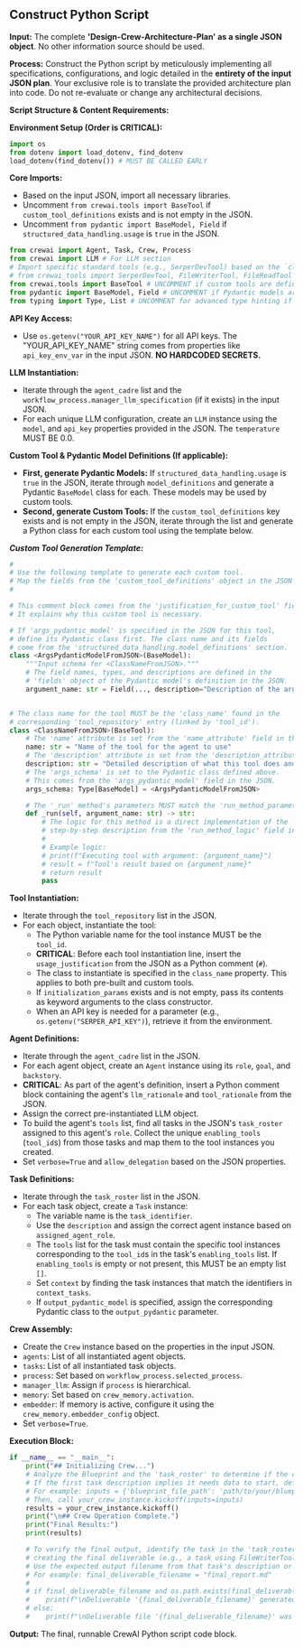 ## Construct Python Script

**Input:** The complete **'Design-Crew-Architecture-Plan' as a single JSON object**. No other information source should be used.

**Process:** Construct the Python script by meticulously implementing all specifications, configurations, and logic detailed in the **entirety of the input JSON plan**. Your exclusive role is to translate the provided architecture plan into code. Do not re-evaluate or change any architectural decisions.

**Script Structure & Content Requirements:**

**Environment Setup (Order is CRITICAL):**
```python
import os
from dotenv import load_dotenv, find_dotenv
load_dotenv(find_dotenv()) # MUST BE CALLED EARLY
```

**Core Imports:**
* Based on the input JSON, import all necessary libraries.
* Uncomment `from crewai.tools import BaseTool` if `custom_tool_definitions` exists and is not empty in the JSON.
* Uncomment `from pydantic import BaseModel, Field` if `structured_data_handling.usage` is `true` in the JSON.
```python
from crewai import Agent, Task, Crew, Process
from crewai import LLM # For LLM section
# Import specific standard tools (e.g., SerperDevTool) based on the `class_name` values in the JSON's `tool_repository`.
# from crewai_tools import SerperDevTool, FileWriterTool, FileReadTool
from crewai.tools import BaseTool # UNCOMMENT if custom tools are defined
from pydantic import BaseModel, Field # UNCOMMENT if Pydantic models are defined
from typing import Type, List # UNCOMMENT for advanced type hinting if needed
```

**API Key Access:**
* Use `os.getenv("YOUR_API_KEY_NAME")` for all API keys. The "YOUR_API_KEY_NAME" string comes from properties like `api_key_env_var` in the input JSON. **NO HARDCODED SECRETS.**

**LLM Instantiation:**
* Iterate through the `agent_cadre` list and the `workflow_process.manager_llm_specification` (if it exists) in the input JSON.
* For each unique LLM configuration, create an `LLM` instance using the `model`, and `api_key` properties provided in the JSON. The `temperature` MUST BE 0.0.

**Custom Tool & Pydantic Model Definitions (If applicable):**
* **First, generate Pydantic Models:** If `structured_data_handling.usage` is `true` in the JSON, iterate through `model_definitions` and generate a Pydantic `BaseModel` class for each. These models may be used by custom tools.
* **Second, generate Custom Tools:** If the `custom_tool_definitions` key exists and is not empty in the JSON, iterate through the list and generate a Python class for each custom tool using the template below.

*__Custom Tool Generation Template:__*
```python
#
# Use the following template to generate each custom tool.
# Map the fields from the 'custom_tool_definitions' object in the JSON to the corresponding parts of the class.
#

# This comment block comes from the 'justification_for_custom_tool' field in the JSON.
# It explains why this custom tool is necessary.

# If 'args_pydantic_model' is specified in the JSON for this tool,
# define its Pydantic class first. The class name and its fields
# come from the 'structured_data_handling.model_definitions' section.
class <ArgsPydanticModelFromJSON>(BaseModel):
    """Input schema for <ClassNameFromJSON>."""
    # The field names, types, and descriptions are defined in the
    # 'fields' object of the Pydantic model's definition in the JSON.
    argument_name: str = Field(..., description="Description of the argument.")


# The class name for the tool MUST be the 'class_name' found in the
# corresponding 'tool_repository' entry (linked by 'tool_id').
class <ClassNameFromJSON>(BaseTool):
    # The 'name' attribute is set from the 'name_attribute' field in the JSON.
    name: str = "Name of the tool for the agent to use"
    # The 'description' attribute is set from the 'description_attribute' field in the JSON.
    description: str = "Detailed description of what this tool does and when to use it."
    # The 'args_schema' is set to the Pydantic class defined above.
    # This comes from the 'args_pydantic_model' field in the JSON.
    args_schema: Type[BaseModel] = <ArgsPydanticModelFromJSON>

    # The '_run' method's parameters MUST match the 'run_method_parameters' in the JSON.
    def _run(self, argument_name: str) -> str:
        # The logic for this method is a direct implementation of the
        # step-by-step description from the 'run_method_logic' field in the JSON.
        #
        # Example logic:
        # print(f"Executing tool with argument: {argument_name}")
        # result = f"Tool's result based on {argument_name}"
        # return result
        pass
```

**Tool Instantiation:**
* Iterate through the `tool_repository` list in the JSON.
* For each object, instantiate the tool:
    * The Python variable name for the tool instance MUST be the `tool_id`.
    * **CRITICAL**: Before each tool instantiation line, insert the `usage_justification` from the JSON as a Python comment (`#`).
    * The class to instantiate is specified in the `class_name` property. This applies to both pre-built and custom tools.
    * If `initialization_params` exists and is not empty, pass its contents as keyword arguments to the class constructor.
    * When an API key is needed for a parameter (e.g., `os.getenv("SERPER_API_KEY")`), retrieve it from the environment.

**Agent Definitions:**
* Iterate through the `agent_cadre` list in the JSON.
* For each agent object, create an `Agent` instance using its `role`, `goal`, and `backstory`.
* **CRITICAL**: As part of the agent's definition, insert a Python comment block containing the agent's `llm_rationale` and `tool_rationale` from the JSON.
* Assign the correct pre-instantiated LLM object.
* To build the agent's `tools` list, find all tasks in the JSON's `task_roster` assigned to this agent's `role`. Collect the unique `enabling_tools` (`tool_id`s) from those tasks and map them to the tool instances you created.
* Set `verbose=True` and `allow_delegation` based on the JSON properties.

**Task Definitions:**
* Iterate through the `task_roster` list in the JSON.
* For each task object, create a `Task` instance:
    * The variable name is the `task_identifier`.
    * Use the `description` and assign the correct agent instance based on `assigned_agent_role`.
    * The `tools` list for the task must contain the specific tool instances corresponding to the `tool_id`s in the task's `enabling_tools` list. If `enabling_tools` is empty or not present, this MUST be an empty list `[]`.
    * Set `context` by finding the task instances that match the identifiers in `context_tasks`.
    * If `output_pydantic_model` is specified, assign the corresponding Pydantic class to the `output_pydantic` parameter.

**Crew Assembly:**
* Create the `Crew` instance based on the properties in the input JSON.
* `agents`: List of all instantiated agent objects.
* `tasks`: List of all instantiated task objects.
* `process`: Set based on `workflow_process.selected_process`.
* `manager_llm`: Assign if `process` is hierarchical.
* `memory`: Set based on `crew_memory.activation`.
* `embedder`: If memory is active, configure it using the `crew_memory.embedder_config` object.
* Set `verbose=True`.

**Execution Block:**
```python
if __name__ == "__main__":
    print("## Initializing Crew...")
    # Analyze the Blueprint and the 'task_roster' to determine if the crew's kickoff requires initial inputs.
    # If the first task description implies it needs data to start, define an 'inputs' dictionary.
    # For example: inputs = {'blueprint_file_path': 'path/to/your/blueprint.md'}
    # Then, call your_crew_instance.kickoff(inputs=inputs)
    results = your_crew_instance.kickoff()
    print("\n## Crew Operation Complete.")
    print("Final Results:")
    print(results)

    # To verify the final output, identify the task in the 'task_roster' that is responsible for
    # creating the final deliverable (e.g., a task using FileWriterTool).
    # Use the expected output filename from that task's description or expected_output field.
    # For example: final_deliverable_filename = "final_report.md"
    #
    # if final_deliverable_filename and os.path.exists(final_deliverable_filename):
    #    print(f"\nDeliverable '{final_deliverable_filename}' generated successfully.")
    # else:
    #    print(f"\nDeliverable file '{final_deliverable_filename}' was expected but not found.")
```

**Output:** The final, runnable CrewAI Python script code block.